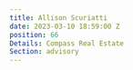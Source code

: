 ```yaml
---
title: Allison Scuriatti
date: 2023-03-10 18:59:00 Z
position: 66
Details: Compass Real Estate
Section: advisory
---
```


